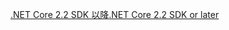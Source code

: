[<span data-ttu-id="bf1b2-101">.NET Core 2.2 SDK 以降</span><span class="sxs-lookup"><span data-stu-id="bf1b2-101">.NET Core 2.2 SDK or later</span></span>](https://dotnet.microsoft.com/download/dotnet-core)
